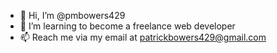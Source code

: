 - 👋 Hi, I’m @pmbowers429
- 🌱 I’m learning to become a freelance web developer
- 📫 Reach me via my email at patrickbowers429@gmail.com

<!---
pmbowers429/pmbowers429 is a ✨ special ✨ repository because its `README.md` (this file) appears on your GitHub profile.
You can click the Preview link to take a look at your changes.
--->
